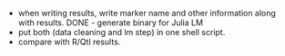 - when writing results, write marker name and other information along with results.
DONE - generate binary for Julia LM
- put both (data cleaning and lm step) in one shell script.
- compare with R/Qtl results.
